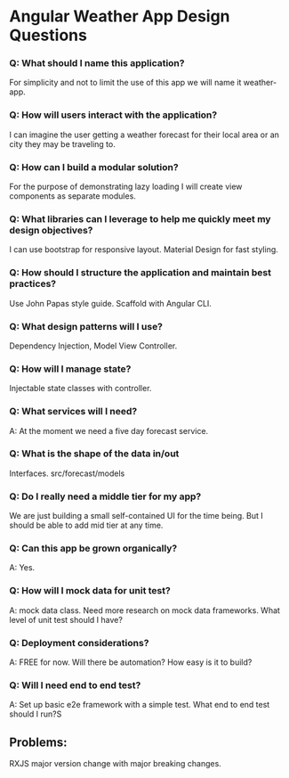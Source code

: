 # Angular Weather App Design Questions

### Q: What should I name this application?
For simplicity and not to limit the use of this app we will name it weather-app.

### Q: How will users interact with the application?
I can imagine the user getting a weather forecast for their local area or an city they may be traveling to.

### Q: How can I build a modular solution?
For the purpose of demonstrating lazy loading I will create view components as separate modules.

### Q: What libraries can I leverage to help me quickly meet my design objectives?
I can use bootstrap for responsive layout. Material Design for fast styling.

### Q: How should I structure the application and maintain best practices?
Use John Papas style guide.  Scaffold with Angular CLI.

### Q: What design patterns will I use?
Dependency Injection, Model View Controller.

### Q: How will I manage state?
Injectable state classes with controller.

### Q: What services will I need?
A: At the moment we need a five day forecast service.

### Q: What is the shape of the data in/out
Interfaces. src/forecast/models

### Q: Do I really need a middle tier for my app?
We are just building a small self-contained UI for the time being.  But I should be able to add mid tier at any time.

### Q: Can this app be grown organically?
A: Yes.

### Q: How will I mock data for unit test?
A: mock data class.  Need more research on mock data frameworks.  What level of unit test should I have?

### Q: Deployment considerations?
A: FREE for now.  Will there be automation?  How easy is it to build?

### Q: Will I need end to end test?
A: Set up basic e2e framework with a simple test.  What end to end test should I run?S

## Problems:
RXJS major version change with major breaking changes.
